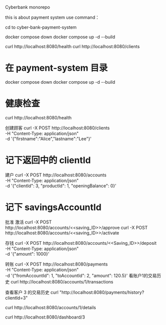 ﻿Cyberbank monorepo

this is about payment system use command：


cd to cyber-bank-payment-system

docker compose down
docker compose up -d --build


curl http://localhost:8080/health
curl http://localhost:8080/clients


# 在 payment-system 目录
docker compose down
docker compose up -d --build

# 健康检查
curl http://localhost:8080/health

创建顾客
curl -X POST http://localhost:8080/clients \
  -H "Content-Type: application/json" \
  -d '{"firstname":"Alice","lastname":"Lee"}'
# 记下返回中的 clientId

建户
curl -X POST http://localhost:8080/accounts \
  -H "Content-Type: application/json" \
  -d '{"clientId": 3, "productId": 1, "openingBalance": 0}'
# 记下 savingsAccountId

批准 激活
curl -X POST http://localhost:8080/accounts/<<saving_ID>>/approve
curl -X POST http://localhost:8080/accounts/<<saving_ID>>/activate





存钱
curl -X POST http://localhost:8080/accounts/<<Saving_ID>>/deposit \
  -H "Content-Type: application/json" \
  -d '{"amount": 1000}'

转账
curl -X POST http://localhost:8080/payments \
  -H "Content-Type: application/json" \
  -d '{"fromAccountId": 1, "toAccountId": 2, "amount": 120.5}'
看账户1的交易历史
curl http://localhost:8080/accounts/1/transactions



查看客户 3 的交易历史
curl "http://localhost:8080/payments/history?clientId=3"


curl http://localhost:8080/accounts/1/details


curl http://localhost:8080/dashboard/3
